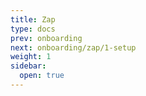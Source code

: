```yaml
---
title: Zap
type: docs
prev: onboarding
next: onboarding/zap/1-setup
weight: 1
sidebar:
  open: true
---
```

